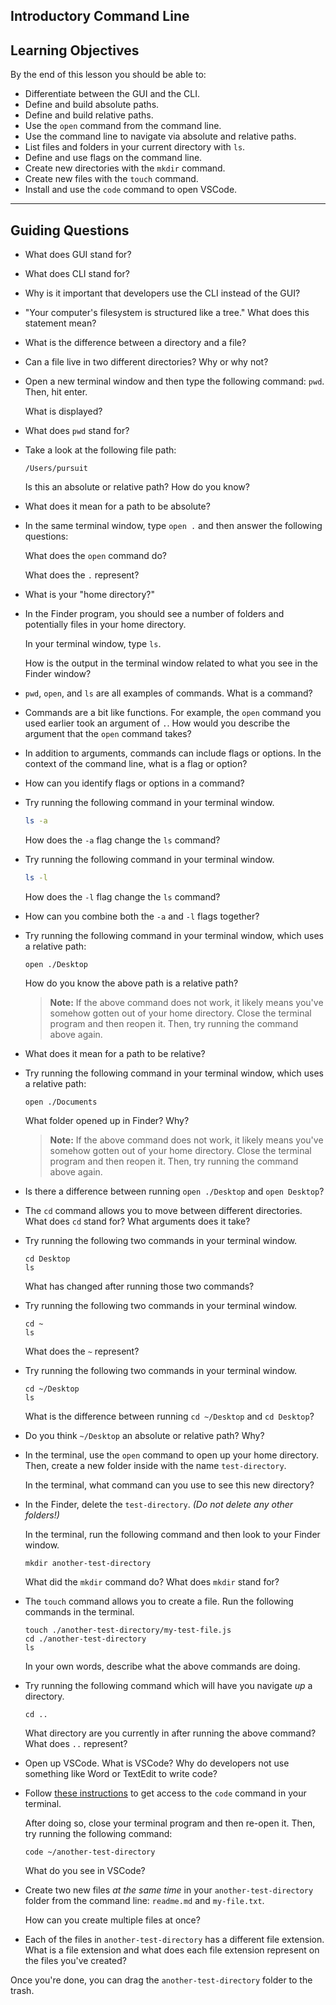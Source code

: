 ## Introductory Command Line

## Learning Objectives

By the end of this lesson you should be able to:

- Differentiate between the GUI and the CLI.
- Define and build absolute paths.
- Define and build relative paths.
- Use the `open` command from the command line.
- Use the command line to navigate via absolute and relative paths.
- List files and folders in your current directory with `ls`.
- Define and use flags on the command line.
- Create new directories with the `mkdir` command.
- Create new files with the `touch` command.
- Install and use the `code` command to open VSCode.

---

## Guiding Questions

- What does GUI stand for?

- What does CLI stand for?

- Why is it important that developers use the CLI instead of the GUI?

- "Your computer's filesystem is structured like a tree." What does this statement mean?

- What is the difference between a directory and a file?

- Can a file live in two different directories? Why or why not?

- Open a new terminal window and then type the following command: `pwd`. Then, hit enter.

  What is displayed?

- What does `pwd` stand for?

- Take a look at the following file path:

  ```
  /Users/pursuit
  ```

  Is this an absolute or relative path? How do you know?

- What does it mean for a path to be absolute?

- In the same terminal window, type `open .` and then answer the following questions:

  What does the `open` command do?

  What does the `.` represent?

- What is your "home directory?"

- In the Finder program, you should see a number of folders and potentially files in your home directory.

  In your terminal window, type `ls`.

  How is the output in the terminal window related to what you see in the Finder window?

- `pwd`, `open`, and `ls` are all examples of commands. What is a command?

- Commands are a bit like functions. For example, the `open` command you used earlier took an argument of `.`. How would you describe the argument that the `open` command takes?

- In addition to arguments, commands can include flags or options. In the context of the command line, what is a flag or option?

- How can you identify flags or options in a command?

- Try running the following command in your terminal window.

  ```bash
  ls -a
  ```

  How does the `-a` flag change the `ls` command?

- Try running the following command in your terminal window.

  ```bash
  ls -l
  ```

  How does the `-l` flag change the `ls` command?

- How can you combine both the `-a` and `-l` flags together?

- Try running the following command in your terminal window, which uses a relative path:

  ```
  open ./Desktop
  ```

  How do you know the above path is a relative path?

  > **Note:** If the above command does not work, it likely means you've somehow gotten out of your home directory. Close the terminal program and then reopen it. Then, try running the command above again.

- What does it mean for a path to be relative?

- Try running the following command in your terminal window, which uses a relative path:

  ```
  open ./Documents
  ```

  What folder opened up in Finder? Why?

  > **Note:** If the above command does not work, it likely means you've somehow gotten out of your home directory. Close the terminal program and then reopen it. Then, try running the command above again.

- Is there a difference between running `open ./Desktop` and `open Desktop`?

- The `cd` command allows you to move between different directories. What does `cd` stand for? What arguments does it take?

- Try running the following two commands in your terminal window.

  ```
  cd Desktop
  ls
  ```

  What has changed after running those two commands?

- Try running the following two commands in your terminal window.

  ```
  cd ~
  ls
  ```

  What does the `~` represent?

- Try running the following two commands in your terminal window.

  ```
  cd ~/Desktop
  ls
  ```

  What is the difference between running `cd ~/Desktop` and `cd Desktop`?

- Do you think `~/Desktop` an absolute or relative path? Why?

- In the terminal, use the `open` command to open up your home directory. Then, create a new folder inside with the name `test-directory`.

  In the terminal, what command can you use to see this new directory?

- In the Finder, delete the `test-directory`. _(Do not delete any other folders!)_

  In the terminal, run the following command and then look to your Finder window.

  ```
  mkdir another-test-directory
  ```

  What did the `mkdir` command do? What does `mkdir` stand for?

- The `touch` command allows you to create a file. Run the following commands in the terminal.

  ```
  touch ./another-test-directory/my-test-file.js
  cd ./another-test-directory
  ls
  ```

  In your own words, describe what the above commands are doing.

- Try running the following command which will have you navigate _up_ a directory.

  ```
  cd ..
  ```

  What directory are you currently in after running the above command? What does `..` represent?

- Open up VSCode. What is VSCode? Why do developers not use something like Word or TextEdit to write code?

- Follow [these instructions](https://code.visualstudio.com/docs/setup/mac) to get access to the `code` command in your terminal.

  After doing so, close your terminal program and then re-open it. Then, try running the following command:

  ```
  code ~/another-test-directory
  ```

  What do you see in VSCode?

- Create two new files _at the same time_ in your `another-test-directory` folder from the command line: `readme.md` and `my-file.txt`.

  How can you create multiple files at once?

- Each of the files in `another-test-directory` has a different file extension. What is a file extension and what does each file extension represent on the files you've created?

Once you're done, you can drag the `another-test-directory` folder to the trash.
